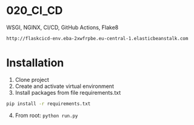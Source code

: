 # 020_CI_CD

WSGI, NGINX, CI/CD, GitHub Actions, Flake8

```sh
http://flaskcicd-env.eba-2xwfrpbe.eu-central-1.elasticbeanstalk.com
```

# Installation
1. Clone project
2. Create and activate virtual environment
3. Install packages from file requirements.txt 
```sh
pip install -r requirements.txt 
```
4. From root: ```python run.py```
